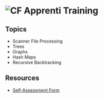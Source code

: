 # ![CF](http://i.imgur.com/7v5ASc8.png) Apprenti Training

## Topics
* Scanner File Processing
* Trees
* Graphs
* Hash Maps
* Recursive Backtracking

## Resources
* [Self-Assessment Form](https://docs.google.com/forms/d/1aXwwhwXuGkTGXpFnLZmdxqbHWvaSirRjXEpiO0t7u6g/edit?ts=5a973cdc)
